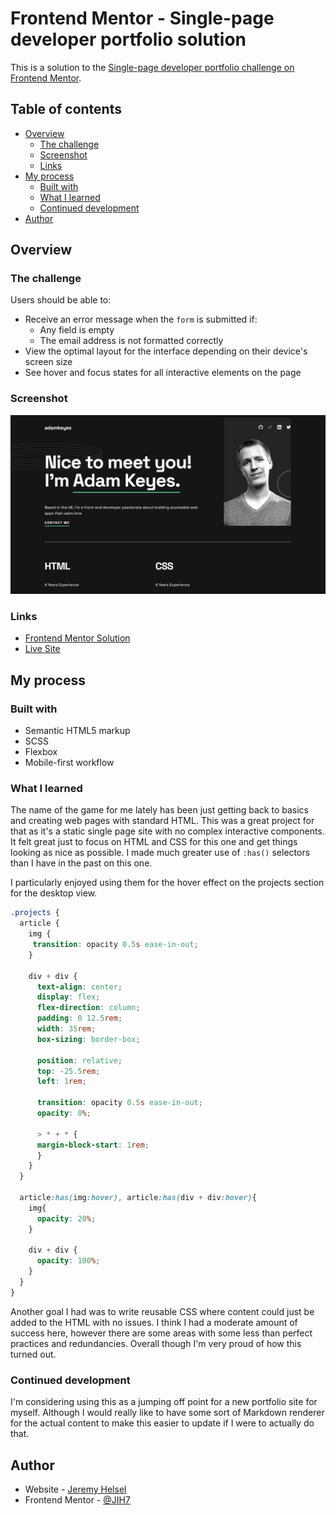 # Frontend Mentor - Single-page developer portfolio solution

This is a solution to the [Single-page developer portfolio challenge on Frontend Mentor](https://www.frontendmentor.io/challenges/singlepage-developer-portfolio-bBVj2ZPi-x).

## Table of contents

- [Overview](#overview)
  - [The challenge](#the-challenge)
  - [Screenshot](#screenshot)
  - [Links](#links)
- [My process](#my-process)
  - [Built with](#built-with)
  - [What I learned](#what-i-learned)
  - [Continued development](#continued-development)
- [Author](#author)

## Overview

### The challenge

Users should be able to:

- Receive an error message when the `form` is submitted if:
  - Any field is empty
  - The email address is not formatted correctly
- View the optimal layout for the interface depending on their device's screen size
- See hover and focus states for all interactive elements on the page

### Screenshot

![Screenshot](./assets/screenshots/desktop_screenshot.png)

### Links

- [Frontend Mentor Solution](https://www.frontendmentor.io/solutions/single-page-developer-portfolio-GgmBg1a7f0)
- [Live Site](https://helsel-example-portfolio.netlify.app/)

## My process

### Built with

- Semantic HTML5 markup
- SCSS
- Flexbox
- Mobile-first workflow

### What I learned

The name of the game for me lately has been just getting back to basics and creating web pages with standard HTML. This was a great project for that as it's a static single page site with no complex interactive components. It felt great just to focus on HTML and CSS for this one and get things looking as nice as possible. I made much greater use of `:has()` selectors than I have in the past on this one.

I particularly enjoyed using them for the hover effect on the projects section for the desktop view.

``` scss
.projects {
  article {
    img {
     transition: opacity 0.5s ease-in-out;
    }

    div + div {
      text-align: center;
      display: flex;
      flex-direction: column;
      padding: 0 12.5rem;
      width: 35rem;
      box-sizing: border-box;

      position: relative;
      top: -25.5rem;
      left: 1rem;

      transition: opacity 0.5s ease-in-out;
      opacity: 0%;

      > * + * {
      margin-block-start: 1rem;
      }
    }
  }

  article:has(img:hover), article:has(div + div:hover){
    img{
      opacity: 20%;
    }

    div + div {
      opacity: 100%;
    }
  }
}
```

Another goal I had was to write reusable CSS where content could just be added to the HTML with no issues. I think I had a moderate amount of success here, however there are some areas with some less than perfect practices and redundancies. Overall though I'm very proud of how this turned out.

### Continued development

I'm considering using this as a jumping off point for a new portfolio site for myself. Although I would really like to have some sort of Markdown renderer for the actual content to make this easier to update if I were to actually do that.

## Author

- Website - [Jeremy Helsel](https://www.jeremyhelsel.com)
- Frontend Mentor - [@JIH7](https://www.frontendmentor.io/profile/jih7)
